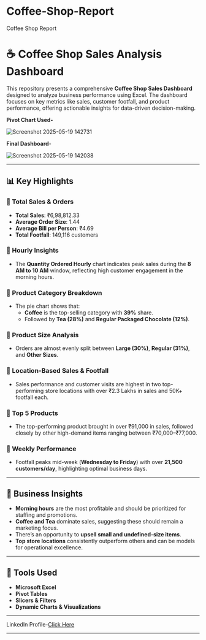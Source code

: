 # Coffee-Shop-Report
Coffee Shop Report
# ☕ Coffee Shop Sales Analysis Dashboard

This repository presents a comprehensive **Coffee Shop Sales Dashboard** designed to analyze business performance using Excel. The dashboard focuses on key metrics like sales, customer footfall, and product performance, offering actionable insights for data-driven decision-making.

**Pivot Chart Used-**

![Screenshot 2025-05-19 142731](https://github.com/user-attachments/assets/fe6923c0-c6e3-4b27-82a4-ece7db5412f1)


**Final Dashboard**-

![Screenshot 2025-05-19 142038](https://github.com/user-attachments/assets/b24fc3d8-0fc7-4df4-bee0-ab294c3805ac)


---

## 📊 Key Highlights

### 🔹 Total Sales & Orders
- **Total Sales**: ₹6,98,812.33
- **Average Order Size**: 1.44
- **Average Bill per Person**: ₹4.69
- **Total Footfall**: 149,116 customers

### 🔹 Hourly Insights
- The **Quantity Ordered Hourly** chart indicates peak sales during the **8 AM to 10 AM** window, reflecting high customer engagement in the morning hours.

### 🔹 Product Category Breakdown
- The pie chart shows that:
  - **Coffee** is the top-selling category with **39%** share.
  - Followed by **Tea (28%)** and **Regular Packaged Chocolate (12%)**.

### 🔹 Product Size Analysis
- Orders are almost evenly split between **Large (30%)**, **Regular (31%)**, and **Other Sizes**.

### 🔹 Location-Based Sales & Footfall
- Sales performance and customer visits are highest in two top-performing store locations with over ₹2.3 Lakhs in sales and 50K+ footfall each.

### 🔹 Top 5 Products
- The top-performing product brought in over ₹91,000 in sales, followed closely by other high-demand items ranging between ₹70,000–₹77,000.

### 🔹 Weekly Performance
- Footfall peaks mid-week (**Wednesday to Friday**) with over **21,500 customers/day**, highlighting optimal business days.

---

## 📌 Business Insights

- **Morning hours** are the most profitable and should be prioritized for staffing and promotions.
- **Coffee and Tea** dominate sales, suggesting these should remain a marketing focus.
- There’s an opportunity to **upsell small and undefined-size items**.
- **Top store locations** consistently outperform others and can be models for operational excellence.

---

## 🚀 Tools Used

- **Microsoft Excel**
- **Pivot Tables**
- **Slicers & Filters**
- **Dynamic Charts & Visualizations**

---

LinkedIn Profile-[Click Here](https://www.linkedin.com/in/sonali-yadav-a50823171)



---




